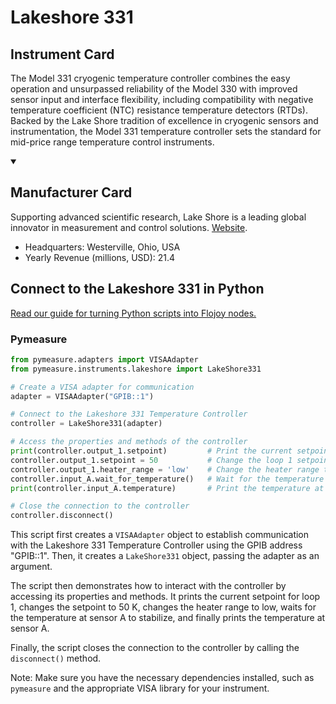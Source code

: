 
# Lakeshore 331

## Instrument Card

The Model 331 cryogenic temperature controller combines the easy operation and unsurpassed reliability of the Model 330 with improved sensor input and interface flexibility, including compatibility with negative temperature coefficient (NTC) resistance temperature detectors (RTDs). Backed by the Lake Shore tradition of excellence in cryogenic sensors and instrumentation, the Model 331 temperature controller sets the standard for mid-price range temperature control instruments.

<details open>
<summary><h2>Manufacturer Card</h2></summary>
Supporting advanced scientific research, Lake Shore is a leading global innovator in measurement and control solutions. <a href=https://www.lakeshore.com/home>Website</a>.

<ul>
  <li>Headquarters: Westerville, Ohio, USA</li>
  <li>Yearly Revenue (millions, USD): 21.4</li>
</ul>
</details>

## Connect to the Lakeshore 331 in Python

[Read our guide for turning Python scripts into Flojoy nodes.](https://docs.flojoy.ai/custom-nodes/creating-custom-node/)


### Pymeasure


```python
from pymeasure.adapters import VISAAdapter
from pymeasure.instruments.lakeshore import LakeShore331

# Create a VISA adapter for communication
adapter = VISAAdapter("GPIB::1")

# Connect to the Lakeshore 331 Temperature Controller
controller = LakeShore331(adapter)

# Access the properties and methods of the controller
print(controller.output_1.setpoint)         # Print the current setpoint for loop 1
controller.output_1.setpoint = 50           # Change the loop 1 setpoint to 50 K
controller.output_1.heater_range = 'low'    # Change the heater range to low.
controller.input_A.wait_for_temperature()   # Wait for the temperature to stabilize.
print(controller.input_A.temperature)       # Print the temperature at sensor A

# Close the connection to the controller
controller.disconnect()
```

This script first creates a `VISAAdapter` object to establish communication with the Lakeshore 331 Temperature Controller using the GPIB address "GPIB::1". Then, it creates a `LakeShore331` object, passing the adapter as an argument.

The script then demonstrates how to interact with the controller by accessing its properties and methods. It prints the current setpoint for loop 1, changes the setpoint to 50 K, changes the heater range to low, waits for the temperature at sensor A to stabilize, and finally prints the temperature at sensor A.

Finally, the script closes the connection to the controller by calling the `disconnect()` method.

Note: Make sure you have the necessary dependencies installed, such as `pymeasure` and the appropriate VISA library for your instrument.

